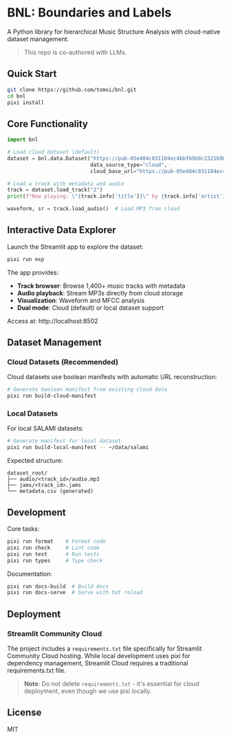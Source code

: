 # BNL: Boundaries and Labels

A Python library for hierarchical Music Structure Analysis with cloud-native dataset management.

> This repo is co-authored with LLMs.

## Quick Start

```bash
git clone https://github.com/tomxi/bnl.git
cd bnl
pixi install
```

## Core Functionality

```python
import bnl

# Load cloud dataset (default)
dataset = bnl.data.Dataset("https://pub-05e404c031184ec4bbf69b0c2321b98e.r2.dev/manifest_cloud_boolean.csv",
                           data_source_type="cloud",
                           cloud_base_url="https://pub-05e404c031184ec4bbf69b0c2321b98e.r2.dev")

# Load a track with metadata and audio
track = dataset.load_track("2")
print(f"Now playing: \"{track.info['title']}\" by {track.info['artist']}")

waveform, sr = track.load_audio()  # Load MP3 from cloud
```

## Interactive Data Explorer

Launch the Streamlit app to explore the dataset:

```bash
pixi run exp
```

The app provides:
- **Track browser**: Browse 1,400+ music tracks with metadata
- **Audio playback**: Stream MP3s directly from cloud storage  
- **Visualization**: Waveform and MFCC analysis
- **Dual mode**: Cloud (default) or local dataset support

Access at: http://localhost:8502

## Dataset Management

### Cloud Datasets (Recommended)

Cloud datasets use boolean manifests with automatic URL reconstruction:

```bash
# Generate boolean manifest from existing cloud data
pixi run build-cloud-manifest
```

### Local Datasets

For local SALAMI datasets:

```bash
# Generate manifest for local dataset
pixi run build-local-manifest -- ~/data/salami
```

Expected structure:
```
dataset_root/
├── audio/<track_id>/audio.mp3
├── jams/<track_id>.jams
└── metadata.csv (generated)
```

## Development

Core tasks:
```bash
pixi run format    # Format code
pixi run check     # Lint code  
pixi run test      # Run tests
pixi run types     # Type check
```

Documentation:
```bash
pixi run docs-build  # Build docs
pixi run docs-serve  # Serve with hot reload
```

## Deployment

### Streamlit Community Cloud

The project includes a `requirements.txt` file specifically for Streamlit Community Cloud hosting. While local development uses pixi for dependency management, Streamlit Cloud requires a traditional requirements.txt file.

> **Note**: Do not delete `requirements.txt` - it's essential for cloud deployment, even though we use pixi locally.

## License

MIT
